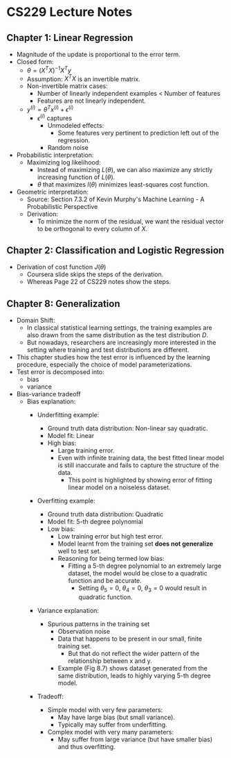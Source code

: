 # CS229 Lecture Notes

## Chapter 1: Linear Regression

- Magnitude of the update is proportional to the error term.
- Closed form:
  - $\theta = (X^TX)^{-1}X^Ty$
  - Assumption: $X^TX$ is an invertible matrix.
  - Non-invertible matrix cases:
    - Number of linearly independent examples < Number of features
    - Features are not linearly independent.
  - $y^{(i)} = \theta^Tx^{(i)} + \epsilon^{(i)}$
    - $\epsilon^{(i)}$ captures
      - Unmodeled effects:
        - Some features very pertinent to prediction left out of the regression.
      - Random noise
- Probabilistic interpretation:
  - Maximizing log likelihood:
    - Instead of maximizing $L(\theta)$, we can also maximize any strictly increasing function of $L(\theta)$.
    - $\theta$ that maximizes $l(\theta)$ minimizes least-squares cost function.
- Geometric interpretation:
  - Source: Section 7.3.2 of Kevin Murphy's Machine Learning - A Probabilistic Perspective
  - Derivation:
    - To minimize the norm of the residual, we want the residual vector to be orthogonal to every column of $X$.

## Chapter 2: Classification and Logistic Regression

- Derivation of cost function $J(\theta)$
  - Coursera slide skips the steps of the derivation.
  - Whereas Page 22 of CS229 notes show the steps.

## Chapter 8: Generalization

- Domain Shift:
  - In classical statistical learning settings, the training examples are also drawn from the same distribution as the test distribution $D$.
  - But nowadays, researchers are increasingly more interested in the setting where training and test distributions are different.
- This chapter studies how the test error is influenced by the learning procedure, especially the choice of model parameterizations.
- Test error is decomposed into:
  - bias
  - variance
- Bias-variance tradeoff
  - Bias explanation:
    - Underfitting example:
      - Ground truth data distribution: Non-linear say quadratic.
      - Model fit: Linear
      - High bias:
        - Large training error.
        - Even with infinite training data, the best fitted linear model is still inaccurate and fails to capture the structure of the data.
          - This point is highlighted by showing error of fitting linear model on a noiseless dataset.
    - Overfitting example:
      - Ground truth data distribution: Quadratic
      - Model fit: 5-th degree polynomial
      - Low bias:
        - Low training error but high test error.
        - Model learnt from the training set **does not generalize** well to test set.
        - Reasoning for being termed low bias:
          - Fitting a 5-th degree polynomial to an extremely large dataset, the model would be close to a quadratic function and be accurate.
            - Setting $\theta_5=0$, $\theta_4=0$, $\theta_3=0$ would result in quadratic function.

    - Variance explanation:
      - Spurious patterns in the training set
        - Observation noise
        - Data that happens to be present in our small, finite training set.
          - But that do not reflect the wider pattern of the relationship between x and y.
        - Example (Fig 8.7) shows dataset generated from the same distribution, leads to highly varying 5-th degree model.

    - Tradeoff:
      - Simple model with very few parameters:
        - May have large bias (but small variance).
        - Typically may suffer from underfitting.
      - Complex model with very many parameters:
        - May suffer from large variance (but have smaller bias) and thus overfitting.
